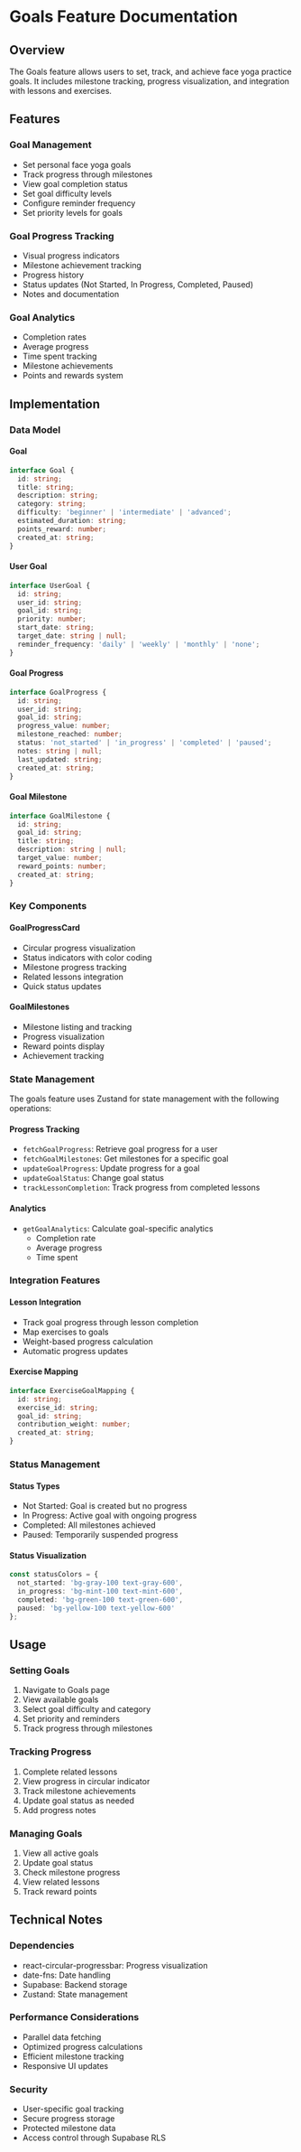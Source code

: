 # Goals Feature Documentation

## Overview
The Goals feature allows users to set, track, and achieve face yoga practice goals. It includes milestone tracking, progress visualization, and integration with lessons and exercises.

## Features

### Goal Management
- Set personal face yoga goals
- Track progress through milestones
- View goal completion status
- Set goal difficulty levels
- Configure reminder frequency
- Set priority levels for goals

### Goal Progress Tracking
- Visual progress indicators
- Milestone achievement tracking
- Progress history
- Status updates (Not Started, In Progress, Completed, Paused)
- Notes and documentation

### Goal Analytics
- Completion rates
- Average progress
- Time spent tracking
- Milestone achievements
- Points and rewards system

## Implementation

### Data Model

#### Goal
```typescript
interface Goal {
  id: string;
  title: string;
  description: string;
  category: string;
  difficulty: 'beginner' | 'intermediate' | 'advanced';
  estimated_duration: string;
  points_reward: number;
  created_at: string;
}
```

#### User Goal
```typescript
interface UserGoal {
  id: string;
  user_id: string;
  goal_id: string;
  priority: number;
  start_date: string;
  target_date: string | null;
  reminder_frequency: 'daily' | 'weekly' | 'monthly' | 'none';
}
```

#### Goal Progress
```typescript
interface GoalProgress {
  id: string;
  user_id: string;
  goal_id: string;
  progress_value: number;
  milestone_reached: number;
  status: 'not_started' | 'in_progress' | 'completed' | 'paused';
  notes: string | null;
  last_updated: string;
  created_at: string;
}
```

#### Goal Milestone
```typescript
interface GoalMilestone {
  id: string;
  goal_id: string;
  title: string;
  description: string | null;
  target_value: number;
  reward_points: number;
  created_at: string;
}
```

### Key Components

#### GoalProgressCard
- Circular progress visualization
- Status indicators with color coding
- Milestone progress tracking
- Related lessons integration
- Quick status updates

#### GoalMilestones
- Milestone listing and tracking
- Progress visualization
- Reward points display
- Achievement tracking

### State Management

The goals feature uses Zustand for state management with the following operations:

#### Progress Tracking
- `fetchGoalProgress`: Retrieve goal progress for a user
- `fetchGoalMilestones`: Get milestones for a specific goal
- `updateGoalProgress`: Update progress for a goal
- `updateGoalStatus`: Change goal status
- `trackLessonCompletion`: Track progress from completed lessons

#### Analytics
- `getGoalAnalytics`: Calculate goal-specific analytics
  - Completion rate
  - Average progress
  - Time spent

### Integration Features

#### Lesson Integration
- Track goal progress through lesson completion
- Map exercises to goals
- Weight-based progress calculation
- Automatic progress updates

#### Exercise Mapping
```typescript
interface ExerciseGoalMapping {
  id: string;
  exercise_id: string;
  goal_id: string;
  contribution_weight: number;
  created_at: string;
}
```

### Status Management

#### Status Types
- Not Started: Goal is created but no progress
- In Progress: Active goal with ongoing progress
- Completed: All milestones achieved
- Paused: Temporarily suspended progress

#### Status Visualization
```typescript
const statusColors = {
  not_started: 'bg-gray-100 text-gray-600',
  in_progress: 'bg-mint-100 text-mint-600',
  completed: 'bg-green-100 text-green-600',
  paused: 'bg-yellow-100 text-yellow-600'
};
```

## Usage

### Setting Goals
1. Navigate to Goals page
2. View available goals
3. Select goal difficulty and category
4. Set priority and reminders
5. Track progress through milestones

### Tracking Progress
1. Complete related lessons
2. View progress in circular indicator
3. Track milestone achievements
4. Update goal status as needed
5. Add progress notes

### Managing Goals
1. View all active goals
2. Update goal status
3. Check milestone progress
4. View related lessons
5. Track reward points

## Technical Notes

### Dependencies
- react-circular-progressbar: Progress visualization
- date-fns: Date handling
- Supabase: Backend storage
- Zustand: State management

### Performance Considerations
- Parallel data fetching
- Optimized progress calculations
- Efficient milestone tracking
- Responsive UI updates

### Security
- User-specific goal tracking
- Secure progress storage
- Protected milestone data
- Access control through Supabase RLS
